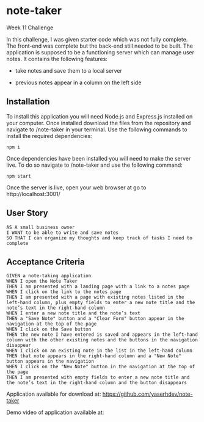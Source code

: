 # note-taker
Week 11 Challenge

In this challenge, I was given starter code which was not fully complete. The front-end was complete but the back-end still needed to be built. The application is supposed to be a functioning server which can manage user notes. It contains the following features:

- take notes and save them to a local server

- previous notes appear in a column on the left side


## Installation
To install this application you will need Node.js and Express.js installed on your computer. Once installed download the files from the repository and navigate to /note-taker in your terminal. Use the following commands to install the required dependencies:
```
npm i
```
Once dependencies have been installed you will need to make the server live. To do so navigate to /note-taker and  use the following command:
```
npm start
```
Once the server is live, open your web browser at go to http://localhost:3001/ 


## User Story
```
AS A small business owner
I WANT to be able to write and save notes
SO THAT I can organize my thoughts and keep track of tasks I need to complete
```

## Acceptance Criteria
```
GIVEN a note-taking application
WHEN I open the Note Taker
THEN I am presented with a landing page with a link to a notes page
WHEN I click on the link to the notes page
THEN I am presented with a page with existing notes listed in the left-hand column, plus empty fields to enter a new note title and the note’s text in the right-hand column
WHEN I enter a new note title and the note’s text
THEN a "Save Note" button and a "Clear Form" button appear in the navigation at the top of the page
WHEN I click on the Save button
THEN the new note I have entered is saved and appears in the left-hand column with the other existing notes and the buttons in the navigation disappear
WHEN I click on an existing note in the list in the left-hand column
THEN that note appears in the right-hand column and a "New Note" button appears in the navigation
WHEN I click on the "New Note" button in the navigation at the top of the page
THEN I am presented with empty fields to enter a new note title and the note’s text in the right-hand column and the button disappears
```


Application available for download at: https://github.com/yaserhdev/note-taker

Demo video of application available at: 